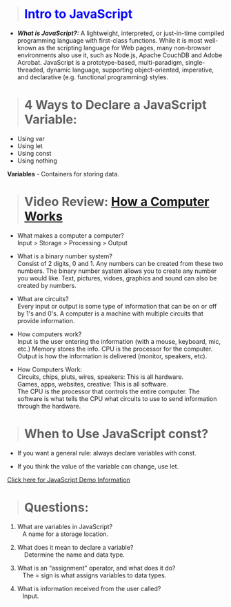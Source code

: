 ># <span style="color:blue"> **Intro to JavaScript** </span>  

- ***What is JavaScript?:*** A lightweight, interpreted, or just-in-time compiled programming language with first-class functions. While it is most well-known as the scripting language for Web pages, many non-browser environments also use it, such as Node.js, Apache CouchDB and Adobe Acrobat. JavaScript is a prototype-based, multi-paradigm, single-threaded, dynamic language, supporting object-oriented, imperative, and declarative (e.g. functional programming) styles.  

># 4 Ways to Declare a JavaScript Variable:  

* Using var  
* Using let  
* Using const  
* Using nothing  

**Variables** - Containers for storing data. 

># Video Review: [How a Computer Works](https://www.youtube.com/watch?v=OAx_6-wdslM&list=PLzdnOPI1iJNcsRwJhvksEo1tJqjIqWbN-&index=1)

*  What makes a computer a computer?  
Input > Storage > Processing > Output  

* What is a binary number system?  
Consist of 2 digits, 0 and 1.  Any numbers can be created from these two numbers. The binary number system allows you to create any number you would like.  Text, pictures, vidoes, graphics and sound can also be created by numbers.  

* What are circuits?  
Every input or output is some type of information that can be on or off by 1's and 0's.  A computer is a machine with multiple circuits that provide information.  

* How computers work?  
Input is the user entering the information (with a mouse, keyboard, mic, etc.) Memory stores the info.  CPU is the processor for the computer.  Output is how the information is delivered (monitor, speakers, etc).  

* How Computers Work:  
Circuits, chips, pluts, wires, speakers:  This is all hardware.  
Games, apps, websites, creative:  This is all software.  
The CPU is the processor that controls the entire computer.  The software is what tells the CPU what circuits to use to send information through the hardware.  

># When to Use JavaScript const?  
* If you want a general rule: always declare variables with const.  

* If you think the value of the variable can change, use let.  

[Click here for JavaScript Demo Information](https://www.w3schools.com/js/js_variables.asp)  

># Questions:  

1. What are variables in JavaScript?  
 &nbsp; &nbsp;A name for a storage location.

2. What does it mean to declare a variable?  
&nbsp; &nbsp; Determine the name and data type.

3. What is an “assignment” operator, and what does it do?  
&nbsp; &nbsp;The = sign is what assigns variables to data types.  

4. What is information received from the user called?  
&nbsp; &nbsp;Input. 